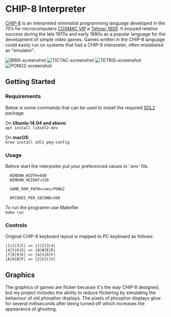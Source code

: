 # CHIP-8 Interpreter
[CHIP-8](https://en.wikipedia.org/wiki/CHIP-8) is an interpreted minimalist programming language developed in the 70’s for microcomputers [COSMAC VIP](https://en.wikipedia.org/wiki/COSMAC_VIP) и [Telmac 1800](https://en.wikipedia.org/wiki/Telmac_1800). 
It enjoyed relative success during the late 1970s and early 1980s as a popular language for the development of simple video games. Games written in the CHIP-8 language could easily run on systems that had a CHIP-8 interpreter, often mislabeled as "emulator".

![BRIX-screenshot](https://user-images.githubusercontent.com/49096838/109188718-67448480-77bd-11eb-9af7-e804768df562.png)
![TICTAC-screenshot](https://user-images.githubusercontent.com/49096838/109188725-690e4800-77bd-11eb-8598-a9e4d8f16abf.png)
![TETRIS-screenshot](https://user-images.githubusercontent.com/49096838/109188734-6ad80b80-77bd-11eb-9eb5-3e8629dba897.png)
![PONG2-screenshot](https://user-images.githubusercontent.com/49096838/109188741-6d3a6580-77bd-11eb-990c-76daa9c9cda7.png)

## Getting Started
### Requirements
Below is some commands that can be used to install the required [SDL2](http://libsdl.org/download-2.0.php) package.

On __Ubuntu 14.04 and above__:\
`apt install libsdl2-dev`

On __macOS__:\
`brew install sdl2 pkg-config`

### Usage
  Before start the interpreter put your preferenced values in '.env' file. 
  ```
    WINDOW_WIDTH=640
    WINDOW_HEIGHT=320

    GAME_ROM_PATH=roms/PONG2

    OPCODES_PER_SECOND=300
  ```
  To run the programm use Makefile:\
  `make run`

### Controls
Original CHIP-8 keyboard layout is mapped to PC keyboard as follows:
```
|1|2|3|C| => |1|2|3|4|
|4|5|6|D| => |Q|W|E|R|
|7|8|9|E| => |A|S|D|F|
|A|0|B|F| => |Z|X|C|V|
```
## Graphics
The graphics of games are flicker because it's the way CHIP-8 designed, but my project includes the ability to reduce flickering by simulating the behaviour of old phosphor displays. 
The pixels of phosphor displays glow for several milliseconds after being turned off which increases the appearance of ghosting.
